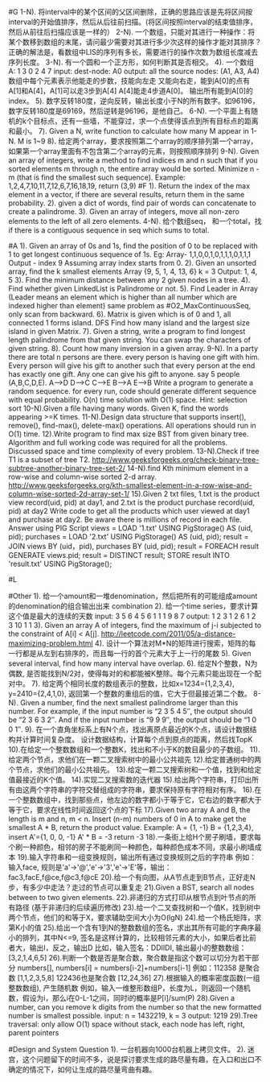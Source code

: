 #G
    1-N). 将interval中的某个区间的父区间删除，正确的思路应该是先将区间按interval的开始值排序，然后从后往前扫描。(将区间按照interval的结束值排序，然后从前往后扫描应该是一样的）
    2-N). 一个数组，只能对其进行一种操作：将某个数移到数组的末尾，请问最少需要对其进行多少次这样的操作才能对其排序？
        正确的解法是，看数组中LIS的序列有多长，需要进行的操作次数为数组长度减去序列长度。
    3-N). 有一个圆和一个正方形，如何判断其是否相交。
    4). 一个数组 A: 1 3 0 2 4 7   input: dest-node: A0  output: all the source nodes: (A1, A3, A4)
        数组中每个元素表示他能走的步数，技能向左走 又能向右走，能到A[0]的点有A[1]和A[4]，A[1]可以走3步到A[4] A[4]能走4步道A[0]。
        输出所有能到A[0]的index。
    5). 数字反转180度，逆向反转，输出长度小于N的所有数字。如96196，数字反转180度是69169，然后逆转是96196，是他自己。
    6-N). 一个平面上有随机的k个目标点，还有一些墙，不能穿过，求一个点使得该点到所有目标点的距离和最小。
    7). Given a N, write function to calculate how many M appear in 1-N. M is 1~9
    8). 给定两个array，要求按照第二个array的顺序排列第一个array，如果第一个array里面有不包含第二个array的元素，则按照顺序排列
    9-N). Given an array of integers, write a method to find indices m and n such that if you sorted elements m through n, 
        the entire array would be sorted. Minimize n - m (that is find the smallest such sequence).
        Example: 1,2,4,7,10,11,7,12,6,7,16,18,19, return (3,9)
#F
    1). Return the index of the max element in a vector, if there are several results, return them in the same probability.
    2). given a dict of words, find pair of words can concatenate to create a palindrome. 
    3). Given an array of integers, move all non-zero elements to the left of all zero elements.
    4-N). 给个数组seq， 和一个total，找 if there is a contiguous sequence in seq which sums to total.

#A
    1). Given an array of 0s and 1s, find the position of 0 to be replaced with 1 to get longest continuous sequence of 1s.
        Eg: Array- 1,1,0,0,1,0,1,1,1,0,1,1,1
        Output - index 9
        Assuming array index starts from 0. 
    2). Given an unsorted array, find the k smallest elements
        Array {9, 5, 1, 4, 13, 6}
        k = 3
        Output: 1, 4, 5 
    3). Find the minimum distance between any 2 given nodes in a tree.
    4). Find whether given LinkedList is Palindrome or not.
    5). Find Leader in Array (Leader means an element which is higher than all number which are indexed higher than element)
        same problem as #O2_MaxContinuousSeq, only scan from backward.
    6). Matrix is given which is of 0 and 1, all connected 1 forms island.    DFS
        Find how many island and the largest size island in given Matrix.
    7). Given a string, write a program to find longest length palindrome from that given string. 
        You can swap the characters of given string.
    8). Count how many inversion in a given array.
    9-N). In a party there are total n persons are there. every person is having one gift with him. 
        Every person will give his gift to another such that every person at the end has exactly one gift. 
        Any one can give his gift to anyone. say 5 people (A,B,C,D,E).
        A–>D    D–>C    C–>E    B–>A    E–>B
        Write a program to generate a random sequence. for every run, code should generate different sequence with equal probability. 
        O(n) time solution with O(1) space. Hint: selection sort
    10-N).Given a file having many words. Given K, find the words appearing >=K times.
    11-N).Design data structure that supports insert(), remove(), find-max(), delete-max() operations. 
        All operations should run in O(1) time. 
    12).Write program to find max size BST from given binary tree. 
        Algorithm and full working code was required for all the problems. 
        Discussed space and time complexity of every problem.
    13-N).Check if tree T1 is a subset of tree T2. 
        http://www.geeksforgeeks.org/check-binary-tree-subtree-another-binary-tree-set-2/
    14-N).find Kth minimum element in a row-wise and column-wise sorted 2-d array.
        http://www.geeksforgeeks.org/kth-smallest-element-in-a-row-wise-and-column-wise-sorted-2d-array-set-1/
    15).Given 2 txt files, 1.txt is the product view record(uid, pid) at day1, and 2.txt is the product purchase record(uid, pid) at day2
        Write code to get all the products which user viewed at day1 and purchase at day2.
        Be aware there is millions of record in each file.
        Answer using PIG Script
        views = LOAD '1.txt' USING PigStorage() AS (uid, pid); 
        purchases = LOAD '2.txt' USING PigStorage() AS (uid, pid); 
        result = JOIN views BY (uid，pid), purchases BY (uid, pid); 
        result = FOREACH result GENERATE views.pid; 
        result = DISTINCT result; 
        STORE result INTO 'result.txt' USING PigStorage();       
    
#L

#Other
    1). 给一个amount和一堆denomination，然后把所有的可能组成amount的denomination的组合输出出来 combination
    2). 给一个time series，要求计算这个值是最大的连续的天数
        input:  3 5 6 4 5 6 1 1 1  9 8 7
        output: 1 2 3 1 2 6 1 2 3 10 1 1
    3). Given an array A of integers, find the maximum of j-i subjected to the constraint of A[i] < A[j].
        http://leetcode.com/2011/05/a-distance-maximizing-problem.html
    4). 设计一个算法对M*N的矩阵进行搜索，矩阵的每一行都是从左到右排序的，而且每一行的首个元素大于上一行的尾数
    5). Given several interval, find how many interval have overlap.
    6). 给定N个整数，N为偶数, 是否能找到N/2对，使得每对的和都能被K整除。每个元素只能出现在一个配对中。
    7). 给定两个相同长度的数组表示的整数，比如x=1234={1,2,3,4}, y=2410={2,4,1,0}, 返回第一个整数的重组后的值，它大于但最接近第二个数。
    8-N). Given a number, find the next smallest palindrome larger than this number. 
        For example, if the input number is “2 3 5 4 5″, the output should be “2 3 6 3 2″. 
        And if the input number is “9 9 9″, the output should be “1 0 0 1″.
    9). 在一个直角坐标系上有N个点，找出离原点最近的K个点，请设计数据结构并计算时间复杂度。
        设计数据结构，计算每个点到原点的距离，然后找TopK
    10).在给定一个整数数组和一个整数K，找出和不小于K的数目最少的子数组。
    11).给定两个节点，求他们在一颗二叉搜索树中的最小公共祖先
    12).给定普通树中的两个节点，求他们的最小公共祖先。
    13).给定一颗二叉搜索树和一个值，找到和给定值最接近的K个值。
    14).实现二叉搜索数的迭代器
    15).给出两个字符串，打印出所有由这两个字符串的字符交替组成的字符串，要求保持原有字符相对有序。
    16).在一个整数数组中，找到那些点，他左边的数字都小于等于它，它右边的数字都大于等于它，要求在线性时间返回这个点的下标
    17).Given two array A and B, the length is m and n, m < n. 
        Insert (n-m) numbers of 0 in A to make get the smallest A * B, return the product value.
        Example: A = {1, -1} B = {1,2,3,4}, insert A'={1, 0, 0, -1}  A' * B = -3 return -3
    18).一条街上给H个房子刷墙，要求每个刷一种颜色，相邻的房子不能刷同一种颜色，每种颜色成本不同，求最小刷墙成本
    19).输入字符串和一组变换规则，输出所有通过变换规则之后的字符串
        例如：输入face, 规则是'a'->'@','e'->'3','e'->'E'等，输出：fac3,facE,f@ce,f@c3,f@cE
    20).给一个有向图，从A节点走到B节点，正好走N步，有多少中走法？走过的节点可以重复走
    21).Given a BST, search all nodes between to two given elements.
    22).非递归的方式打印从根节点到叶节点的所有路径 (基于非递归的后续遍历修改)
    23).给一个二叉查找树和一个值K，找到树中两个节点，他们的和等于X，要求辅助空间大小为O(lgN)
    24).给一个杨氏矩阵，求第K小的值
    25).给出一个含有1到N的整数数组的签名，求出其所有可能的字典序最小的排列，其中N<=9,
        签名是这样计算的，比较相邻元素的大小，如果后者比前者大，输出I，反之，输出D
        比如，输入签名：DDIIDI, 输出最小的整数数组：[3,2,1,4,6,5]
    26).判断一个数是否是聚合数，聚合数是指这个数可以切分为若干部分 numbers[], numbers[i] = numbers[i-2]+numbers[i-1]
        例如：112358 是聚合数 [1,1,2,3,5,8] 122436也是聚合数 [12,24,36]
    27).根据输入的概率密度函数(一组整数数组), 产生随机数
        例如，输入一维整形数组P，长度为L，则返回一个随机数，假设为i，那么i在0-L-1之间，同时i的概率是P[i]/sum(P)
    28).Given a number, can you remove k digits from the number so that the new formatted number is smallest possible. 
        input: n = 1432219, k = 3 output: 1219
    29).Tree traversal: only allow O(1) space without stack, each node has left, right, parent pointers    

#Design and System Question
    1). 一台机器向1000台机器上拷贝文件。
    2). 迷宫，这个问题留下的时间不多，说是探讨要求生成的路尽量有趣，在入口和出口不确定的情况下，如何让生成的路尽量弯曲有趣。

